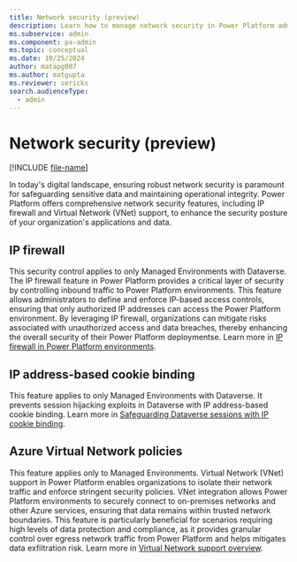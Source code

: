 ```yaml
---
title: Network security (preview)
description: Learn how to manage network security in Power Platform admin center.
ms.subservice: admin
ms.component: pa-admin
ms.topic: conceptual
ms.date: 10/25/2024
author: matapg007
ms.author: matgupta
ms.reviewer: sericks
search.audienceType: 
  - admin
---
```


# Network security (preview)
[!INCLUDE [file-name](~/../shared-content/shared/preview-includes/preview-banner.md)]
                                                  
In today's digital landscape, ensuring robust network security is paramount for safeguarding sensitive data and maintaining operational integrity. Power Platform offers comprehensive network security features, including IP firewall and Virtual Network (VNet) support, to enhance the security posture of your organization's applications and data.

## IP firewall 
This security control applies to only Managed Environments with Dataverse. The IP firewall feature in Power Platform provides a critical layer of security by controlling inbound  traffic to  Power Platform environments. This feature allows administrators to define and enforce IP-based access controls, ensuring that only authorized IP addresses can access the Power Platform environment. By leveraging IP firewall, organizations can mitigate risks associated with unauthorized access and data breaches, thereby enhancing the overall security of their Power Platform deploymentse. Learn more in [IP firewall in Power Platform environments](../ip-firewall.md).
  
## IP address-based cookie binding
This feature applies to only Managed Environments with Dataverse. It prevents session hijacking exploits in Dataverse with IP address-based cookie binding. Learn more in [Safeguarding Dataverse sessions with IP cookie binding](../block-cookie-replay-attack.md).
  
## Azure Virtual Network policies
This feature applies only to Managed Environments. Virtual Network (VNet) support in Power Platform enables organizations to isolate their network traffic and enforce stringent security policies. VNet integration allows Power Platform environments to securely connect to on-premises networks and other Azure services, ensuring that data remains within trusted network boundaries. This feature is particularly beneficial for scenarios requiring high levels of data protection and compliance, as it provides granular control over egress network traffic from Power Platform and helps mitigates data exfiltration risk. Learn more in [Virtual Network support overview](../vnet-support-overview.md).

